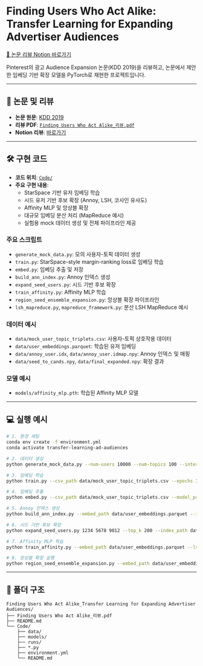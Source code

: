 # Finding Users Who Act Alike: Transfer Learning for Expanding Advertiser Audiences

[📝 논문 리뷰 Notion 바로가기](https://roasted-rake-be8.notion.site/Finding-Users-Who-Act-Alike-Transfer-Learning-for-Expanding-Advertiser-Audiences-1dc818aea60f80c0a738e856a4b1dfb2)

Pinterest의 광고 Audience Expansion 논문(KDD 2019)을 리뷰하고, 논문에서 제안한 임베딩 기반 확장 모델을 PyTorch로 재현한 프로젝트입니다.

---

## 📄 논문 및 리뷰

- **논문 원문**: [KDD 2019](https://www.pinterestlabs.com/media/phkg2uau/transferlearning-kdd2019.pdf)
- **리뷰 PDF**: [`Finding Users Who Act Alike_리뷰.pdf`](./Finding%20Users%20Who%20Act%20Alike_%EB%A6%AC%EB%B7%B0.pdf)
- **Notion 리뷰**: [바로가기](https://roasted-rake-be8.notion.site/Finding-Users-Who-Act-Alike-Transfer-Learning-for-Expanding-Advertiser-Audiences-1dc818aea60f80c0a738e856a4b1dfb2)

---

## 🛠️ 구현 코드

- **코드 위치**: [`Code/`](./Code)
- **주요 구현 내용**:
  - StarSpace 기반 유저 임베딩 학습
  - 시드 유저 기반 후보 확장 (Annoy, LSH, 코사인 유사도)
  - Affinity MLP 및 앙상블 확장
  - 대규모 임베딩 분산 처리 (MapReduce 예시)
  - 실험용 mock 데이터 생성 및 전체 파이프라인 제공

### 주요 스크립트
- `generate_mock_data.py`: 모의 사용자-토픽 데이터 생성
- `train.py`: StarSpace-style margin-ranking loss로 임베딩 학습
- `embed.py`: 임베딩 추출 및 저장
- `build_ann_index.py`: Annoy 인덱스 생성
- `expand_seed_users.py`: 시드 기반 후보 확장
- `train_affinity.py`: Affinity MLP 학습
- `region_seed_ensemble_expansion.py`: 앙상블 확장 파이프라인
- `lsh_mapreduce.py`, `mapreduce_framework.py`: 분산 LSH MapReduce 예시

### 데이터 예시
- `data/mock_user_topic_triplets.csv`: 사용자-토픽 상호작용 데이터
- `data/user_embeddings.parquet`: 학습된 유저 임베딩
- `data/annoy_user.idx`, `data/annoy_user.idmap.npy`: Annoy 인덱스 및 매핑
- `data/seed_to_cands.npy`, `data/final_expanded.npy`: 확장 결과

### 모델 예시
- `models/affinity_mlp.pth`: 학습된 Affinity MLP 모델

---

## 💻 실행 예시

```bash
# 1. 환경 세팅
conda env create -f environment.yml
conda activate transfer-learning-ad-audiences

# 2. 데이터 생성
python generate_mock_data.py --num-users 10000 --num-topics 100 --interactions-per-user 50

# 3. 임베딩 학습
python train.py --csv_path data/mock_user_topic_triplets.csv --epochs 10 --batch_size 256 --dim 32 --lr 1e-3 --margin 0.2 --es_patience 3

# 4. 임베딩 추출
python embed.py --csv_path data/mock_user_topic_triplets.csv --model_path runs/<timestamp>/user_encoder_best.pth --out_path data/user_embeddings.parquet --format parquet

# 5. Annoy 인덱스 생성
python build_ann_index.py --embed_path data/user_embeddings.parquet --index_path data/annoy_user.idx --metric angular --n_trees 50

# 6. 시드 기반 후보 확장
python expand_seed_users.py 1234 5678 9012 --top_k 200 --index_path data/annoy_user.idx --search_k 500 --pairs_out data/seed_to_cands.npy

# 7. Affinity MLP 학습
python train_affinity.py --embed_path data/user_embeddings.parquet --lsh_pairs data/seed_to_cands.npy --out_dir models --dim 32 --epochs 10 --batch 512

# 8. 앙상블 확장 실행
python region_seed_ensemble_expansion.py --embed_path data/user_embeddings.parquet --seed_ids 1234 5678 9012 --n_workers 4 --n_trees 10 --top_k_lsh 200 --top_k_final 100 --out_path data/final_expanded.npy
```

---

## 📂 폴더 구조

```
Finding Users Who Act Alike_Transfer Learning for Expanding Advertiser Audiences/
├── Finding Users Who Act Alike_리뷰.pdf
├── README.md
└── Code/
    ├── data/
    ├── models/
    ├── runs/
    ├── *.py
    ├── environment.yml
    └── README.md
```
